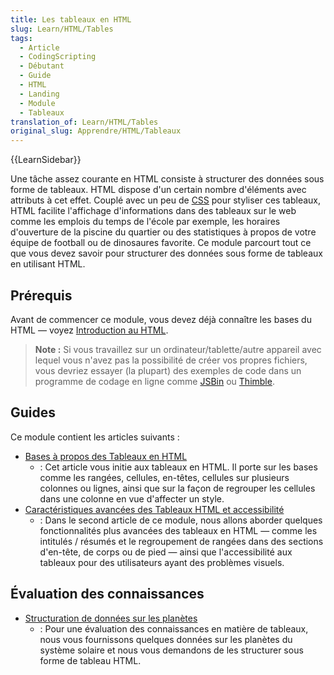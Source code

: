```yaml
---
title: Les tableaux en HTML
slug: Learn/HTML/Tables
tags:
  - Article
  - CodingScripting
  - Débutant
  - Guide
  - HTML
  - Landing
  - Module
  - Tableaux
translation_of: Learn/HTML/Tables
original_slug: Apprendre/HTML/Tableaux
---
```

{{LearnSidebar}}

Une tâche assez courante en HTML consiste à structurer des données sous forme de tableaux. HTML dispose d'un certain nombre d'éléments avec attributs à cet effet. Couplé avec un peu de [CSS](/fr/docs/Learn/CSS) pour styliser ces tableaux, HTML facilite l'affichage d'informations dans des tableaux sur le web comme les emplois du temps de l'école par exemple, les horaires d'ouverture de la piscine du quartier ou des statistiques à propos de votre équipe de football ou de dinosaures favorite. Ce module parcourt tout ce que vous devez savoir pour structurer des données sous forme de tableaux en utilisant HTML.

## Prérequis

Avant de commencer ce module, vous devez déjà connaître les bases du HTML  — voyez [Introduction au HTML](/fr/docs/Learn/HTML/Introduction_to_HTML).

> **Note :** Si vous travaillez sur un ordinateur/tablette/autre appareil avec lequel vous n'avez pas la possibilité de créer vos propres fichiers, vous devriez essayer (la plupart) des exemples de code dans un programme de codage en ligne comme [JSBin](http://jsbin.com/) ou [Thimble](https://thimble.mozilla.org/).

## Guides

Ce module contient les articles suivants :

- [Bases à propos des Tableaux en HTML](/fr/docs/Learn/HTML/Tables/Basics)
  - : Cet article vous initie aux tableaux en HTML. Il porte sur les bases comme les rangées, cellules, en-têtes, cellules sur plusieurs colonnes ou lignes, ainsi que sur la façon de regrouper les cellules dans une colonne en vue d'affecter un style.
- [Caractéristiques avancées des Tableaux HTML et accessibilité](/fr/docs/Learn/HTML/Tables/Advanced)
  - : Dans le second article de ce module, nous allons aborder quelques fonctionnalités plus avancées des tableaux en HTML — comme les intitulés / résumés et le regroupement de rangées dans des sections d'en-tête, de corps ou de pied — ainsi que l'accessibilité aux tableaux pour des utilisateurs ayant des problèmes visuels.

## Évaluation des connaissances

- [Structuration de données sur les planètes](/fr/docs/Learn/HTML/Tables/Structuring_planet_data)
  - : Pour une évaluation des connaissances en matière de tableaux, nous vous  fournissons quelques données sur les planètes du système solaire et nous vous demandons de les structurer sous forme de tableau HTML.
